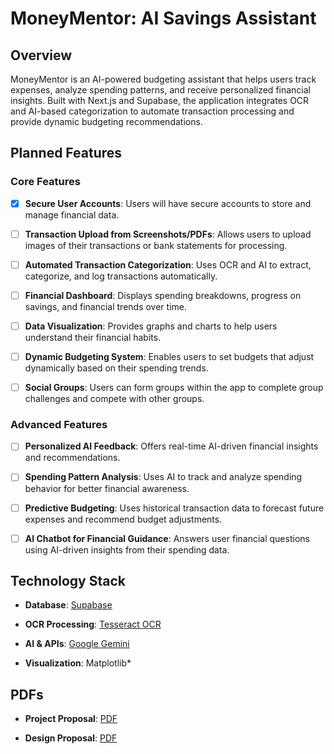 # MoneyMentor: AI Savings Assistant

## Overview

MoneyMentor is an AI-powered budgeting assistant that helps users track expenses, analyze spending patterns, and receive personalized financial insights. Built with Next.js and Supabase, the application integrates OCR and AI-based categorization to automate transaction processing and provide dynamic budgeting recommendations.

## Planned Features

### Core Features

- [x] **Secure User Accounts**: Users will have secure accounts to store and manage financial data.

- [ ] **Transaction Upload from Screenshots/PDFs**: Allows users to upload images of their transactions or bank statements for processing.

- [ ] **Automated Transaction Categorization**: Uses OCR and AI to extract, categorize, and log transactions automatically.

- [ ] **Financial Dashboard**: Displays spending breakdowns, progress on savings, and financial trends over time.

- [ ] **Data Visualization**: Provides graphs and charts to help users understand their financial habits.

- [ ] **Dynamic Budgeting System**: Enables users to set budgets that adjust dynamically based on their spending trends.

- [ ] **Social Groups**: Users can form groups within the app to complete group challenges and compete with other groups.

### Advanced Features

- [ ] **Personalized AI Feedback**: Offers real-time AI-driven financial insights and recommendations.

- [ ] **Spending Pattern Analysis**: Uses AI to track and analyze spending behavior for better financial awareness.

- [ ] **Predictive Budgeting**: Uses historical transaction data to forecast future expenses and recommend budget adjustments.

- [ ] **AI Chatbot for Financial Guidance**: Answers user financial questions using AI-driven insights from their spending data.

## Technology Stack

- **Database**: [Supabase](https://supabase.com/)

- **OCR Processing**: [Tesseract OCR](https://github.com/naptha/tesseract.js)

- **AI & APIs**: [Google Gemini](https://ai.google.dev/)

- **Visualization**: Matplotlib\*

## PDFs

- **Project Proposal**: [PDF](https://github.com/anthonytoyco/moneymentor/blob/main/misc/project_proposal.pdf)

- **Design Proposal**: [PDF](https://github.com/anthonytoyco/moneymentor/blob/main/misc/design_proposal.pdf)
